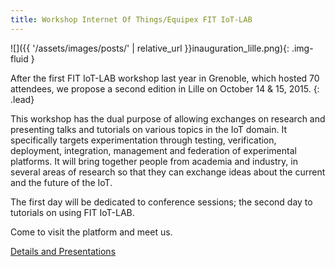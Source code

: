 ```yaml
---
title: Workshop Internet Of Things/Equipex FIT IoT-LAB
---
```


![]({{ '/assets/images/posts/' | relative_url }}inauguration_lille.png){: .img-fluid }

After the first FIT IoT-LAB workshop last year in Grenoble, which hosted 70 attendees, we propose a second edition in Lille on October 14 & 15, 2015.
{: .lead}

This workshop has the dual purpose of allowing exchanges on research and presenting talks and tutorials on various topics in the IoT domain. It specifically targets experimentation through testing, verification, deployment, integration, management and federation of experimental platforms. It will bring together people from academia and industry, in several areas of research so that they can exchange ideas about the current and the future of the IoT.

The first day will be dedicated to conference sessions; the second day to tutorials on using FIT IoT-LAB.

Come to visit the platform and meet us.

[Details and Presentations](https://www.iot-lab.info/legacy/workshop-iot-oct2015/ "Details and Presentation")
